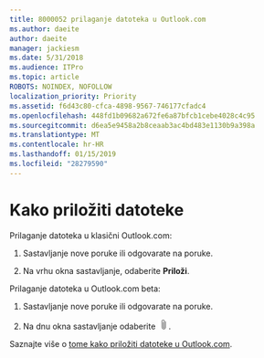 ```yaml
---
title: 8000052 prilaganje datoteka u Outlook.com
ms.author: daeite
author: daeite
manager: jackiesm
ms.date: 5/31/2018
ms.audience: ITPro
ms.topic: article
ROBOTS: NOINDEX, NOFOLLOW
localization_priority: Priority
ms.assetid: f6d43c80-cfca-4898-9567-746177cfadc4
ms.openlocfilehash: 448fd1b09682a672fe6a87bfcb1cebe4028c4c95
ms.sourcegitcommit: d6ea5e9458a2b8ceaab3ac4bd483e1130b9a398a
ms.translationtype: MT
ms.contentlocale: hr-HR
ms.lasthandoff: 01/15/2019
ms.locfileid: "28279590"
---
```

# <a name="how-to-attach-files"></a>Kako priložiti datoteke

Prilaganje datoteka u klasični Outlook.com:
  
1. Sastavljanje nove poruke ili odgovarate na poruke.
    
2. Na vrhu okna sastavljanje, odaberite **Priloži**. 
    
Prilaganje datoteka u Outlook.com beta:
  
1. Sastavljanje nove poruke ili odgovarate na poruke.
    
2. Na dnu okna sastavljanje odaberite ![Priloži](media/da223d01-5fe6-448c-a3a3-e2b5262da4b9.png).
    
Saznajte više o [tome kako priložiti datoteke u Outlook.com](https://go.microsoft.com/fwlink/p/?linkid=2001702&amp;clcid=0x409).
  

